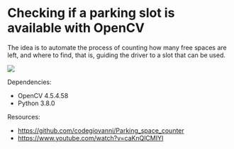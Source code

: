 # Checking if a parking slot is available with OpenCV

The idea is to automate the process of counting how many free spaces are left, and where to find, that is, guiding the driver to a slot that can be used.

![](https://github.com/sudo-Erno/Parking-Counter/blob/master/media/Parking_gif1.gif)

Dependencies:
* OpenCV 4.5.4.58
* Python 3.8.0

Resources:
* https://github.com/codegiovanni/Parking_space_counter
* https://www.youtube.com/watch?v=caKnQlCMIYI
